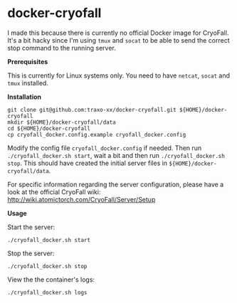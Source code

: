 docker-cryofall
===============

I made this because there is currently no official Docker image for CryoFall. It's a bit hacky since I'm using `tmux` and `socat` to be able to send the correct stop command to the running server.


**Prerequisites**

This is currently for Linux systems only.
You need to have `netcat`, `socat` and `tmux` installed.

**Installation**

```
git clone git@github.com:traxo-xx/docker-cryofall.git ${HOME}/docker-cryofall
mkdir ${HOME}/docker-cryofall/data
cd ${HOME}/docker-cryofall
cp cryofall_docker.config.example cryofall_docker.config
```
Modify the config file `cryofall_docker.config` if needed. Then run `./cryofall_docker.sh start`, wait a bit and then run `./cryofall_docker.sh stop`. This should have created the initial server files in `${HOME}/docker-cryofall/data`. 

For specific information regarding the server configuration, please have a look at the official CryoFall wiki: http://wiki.atomictorch.com/CryoFall/Server/Setup


**Usage**

Start the server:

```
./cryofall_docker.sh start
```

Stop the server:

```
./cryofall_docker.sh stop
```
View the the container's logs:

```
./cryofall_docker.sh logs
```